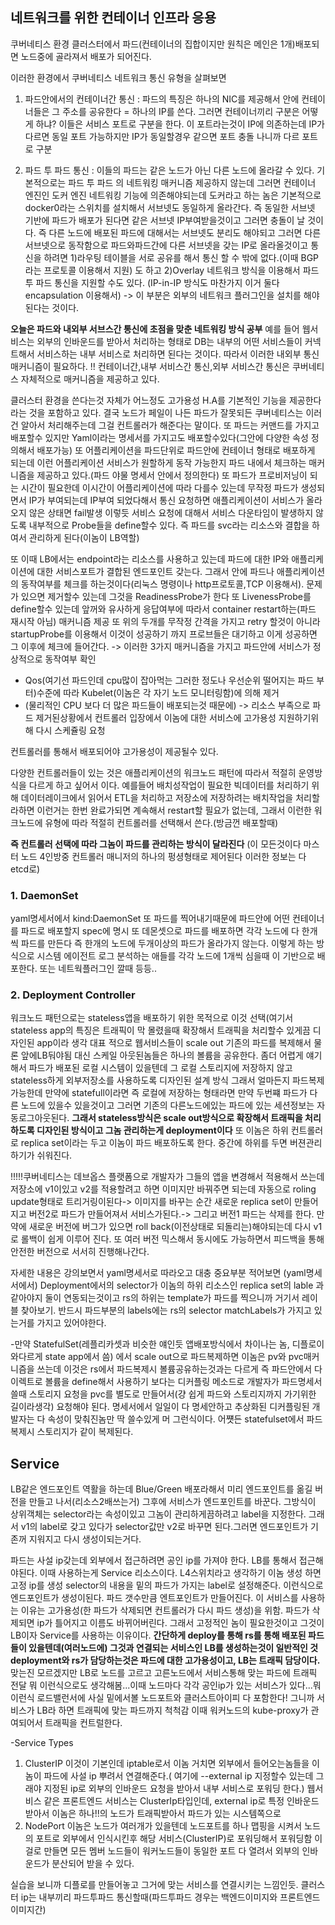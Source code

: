 ## 네트워크를 위한 컨테이너 인프라 응용

쿠버네티스 환경 클러스터에서 파드(컨테이너의 집합이지만 원칙은 메인은 1개)배포되면 노드중에 골라져서 배포가 되어진다.

이러한 환경에서 쿠버네티스 네트워크 통신 유형을 살펴보면
1. 파드안에서의 컨테이너간 통신 : 파드의 특징은 하나의 NIC를 제공해서 안에 컨테이너들은 그 주소를 공유한다 =  하나의 IP를 쓴다. 그러면 컨테이너끼리
구분은 어떻게 하냐? 이들은 서비스 포트로 구분을 한다. 이 포트라는것이 IP에 의존하는데 IP가 다르면 동일 포트 가능하지만 IP가 동일할경우 같으면 포트 충돌 나니까 다르 포트로 구분

2. 파드 투 파드 통신 : 이들의 파드는 같은 노드가 아닌 다른 노드에 올라갈 수 있다. 기본적으로는 파드 투 파드 의 네트워킹 매커니즘 제공하지 않는데 그러면 컨테이너 엔진인
도커 엔진 네트워킹 기능에 의존해야되는데 도커라고 하는 놈은 기본적으로 docker0라는 스위치를 설치해서 서브넷도 동일하게 올라간다. 즉 동일한 서브넷 기반에 파드가 배포가 된다면
같은 서브넷 IP부여받을것이고 그러면 충돌이 날 것이다. 즉 다른 노드에 배포된 파드에 대해서는 서브넷도 분리도 해야되고 그러면 다른 서브넷으로 동작함으로 파드와파드간에 다른 서브넷을
갖는 IP로 올라올것이고 통신을 하려면 
1)라우팅 테이블을 서로 공유를 해서 통신 할 수 밖에 없다.(이때 BGP라는 프로토콜 이용해서 지원) 도 하고
2)Overlay 네트워크 방식을 이용해서 파드 투 파드 통신을 지원할 수도 있다. (IP-in-IP 방식도 마찬가지 이거 둘다 encapsulation 이용해서)
-> 이 부분은 외부의 네트워크 플러그인을 설치를 해야된다는 것이다.

**오늘은 파드와 내외부 서브스간 통신에 초점을 맞춘 네트워킹 방식 공부**
예를 들어 웹서비스는 외부의 인바운드를 받아서 처리하는 형태로 DB는 내부의 어떤 서비스들이 커넥트해서 서비스하는 내부 서비스로 처리하면 된다는 것이다. 따라서
이러한 내외부 통신 매커니즘이 필요하다. !! 컨테이너간,내부 서비스간 통신,외부 서비스간 통신은 쿠버네티스 자체적으로 매커니즘을 제공하고 있다. 

클러스터 환경을 쓴다는것 자체가 어느정도 고가용성 H.A를 기본적인 기능을 제공한다라는 것을 포함하고 있다. 결국 노드가 페일이 나든 파드가 잘못되든 쿠버네티스는
이러건 알아서 처리해주는데 그걸 컨트롤러가 해준다는 말이다. 또 파드는 커맨드를 가지고 배포할수 있지만 Yaml이라는 명세서를 가지고도 배포할수있다(그안에 다양한 속성 정의해서
배포가능) 또 어플리케이션을 파드단위로 파드안에 컨테이너 형태로 배포하게 되는데 이런 어플리케이션 서비스가 원할하게 동작 가능한지 파드 내에서 체크하는 매커니즘을
제공하고 있다.(파드 야물 명세서 안에서 정의한다) 또 파드가 프로비저닝이 되는 시간이 필요한데 이시간이 어플리케이션에 따라 다를수 있는데 무작정 파드가 생성되면서 IP가 부여되는데
IP부여 되었다해서 통신 요청하면 애플리케이션이 서비스가 올라오지 않은 상태면 fail발생 이렇듯 서비스 요청에 대해서 서비스 다운타임이 발생하지 않도록 내부적으로 Probe들을 define할수
있다. 즉 파드를 svc라는 리소스와 결합을 하여서 관리하게 된다(이놈이 LB역할)

또 이때 LB에서는 endpoint라는 리소스를 사용하고 있는데 파드에 대한 IP와 애플리케이션에 대한 서비스포트가 결합된 엔드포인트 갖는다. 그래서 안에 파드나 애플리케이션의 동작여부를
체크를 하는것이다(리눅스 명령이나 http프로토콜,TCP 이용해서). 문제가 있으면 제거할수 있는데 그것을 ReadinessProbe가 한다 또 LivenessProbe를 define할수 있는데 앞꺼와 유사하게 응답여부에
따라서 container restart하는(파드 재시작 아님) 매커니즘 제공 또 위의 두개를 무작정 간격을 가지고 retry 할것이 아니라 startupProbe를 이용해서 이것이 성공하기 까지 프로브들은 대기하고 이게 성공하면
그 이후에 체크에 들어간다.
-> 이러한 3가지 매커니즘을 가지고 파드안에 서비스가 정상적으로 동작여부 확인

- Qos(여기선 파드인데 cpu많이 잡아먹는 그러한 정도나 우선순위 떨어지는 파드 부터)수준에 따라 Kubelet(이놈은 각 자기 노드 모니터링함)에 의해 제거 
- (물리적인 CPU 보다 더 많은 파드들이 배포되는것 때문에) -> 리소스 부족으로 파드 제거된상황에서 컨트롤러 입장에서 이놈에 대한 서비스에 고가용성 지원하기위해 다시 스케쥴링 요청   

컨트롤러를 통해서 배포되어야 고가용성이 제공될수 있다.

다양한 컨트롤러들이 있는 것은 애플리케이션의 워크노드 패턴에 따라서 적절히 운영방식을 다르게 하고 싶어서 이다. 예를들어 배치성작업이 필요한 빅데이터를 처리하기 위해 데이터레이크에서
읽어서  ETL을 처리하고 저장소에 저장하려는 배치작업을 처리할라하면 이런거는 한번 완료가되면 계속해서 restart할 필요가 없는데, 그래서 이런한 워크노드에 유형에 따라 적절히 컨트롤러를
선택해서 쓴다.(방금껀 배포할때)

**즉 컨트롤러 선택에 따라 그놈이 파드를 관리하는 방식이 달라진다** (이 모든것이다 마스터 노드 4인방중 컨트롤러 매니저의 하나의 펑셩형태로 제어된다 이러한 정보는 다 etcd로)
### 1. DaemonSet
yaml명세서에서 kind:DaemonSet 또 파드를 찍어내기때문에 파드안에 어떤 컨테이너를 파드로 배포할지 spec에 명시
또 데몬셋으로 파드를 배포하면 각각 노드에 다 한개씩 파드를 만든다 즉 한개의 노드에 두개이상의 파드가 올라가지 않는다.
이렇게 하는 방식으로 시스템 에이전트 로그 분석하는 애들를 각각 노드에 1개씩 심을때 이 기반으로 배포한다. 또는 네트웍플러그인 깔때 등등..

### 2. Deployment Controller
워크노드 패턴으로는 stateless앱을 배포하기 위한 목적으로 이것 선택(여기서 stateless app의 특징은 트래픽이 막 몰렸을때 확장해서 트래픽을 처리할수 있게끔 디자인된 app이라 생각 대표
적으로 웹서비스들이 scale out 기존의 파드를 복제해서 물론 앞에LB둬야됨 대신 스케일 아웃된놈들은 하나의 볼륨을 공유한다. 좀더 어렵게 얘기해서
파드가 배포된 로컬 시스템이 있을텐데 그 로컬 스토리지에 저장하지 않고 stateless하게 외부저장소를 사용하도록 디자인된 설계 방식 그래서 얼마든지 파드복제가능한데
만약에 statefull이라면 즉 로컬에 저장하는 형태라면 만약 두번쨰 파드가 다른 노드에 있을수 있을것이고 그러면 기존의 다른노드에있는 파드에 있는 세션정보는 자동로그아웃된다.
**그래서 stateless방식은 scale out방식으로 확장해서 트래픽을 처리하도록 디자인된 방식이고 그놈 관리하는게 deployment이다**
또 이놈은 하위 컨트롤러로 replica set이라는 두고 이놈이 파드 배포하도록 한다. 중간에 하위를 두면 버젼관리하기가 쉬워진다.

!!!!!쿠버네티스는 데브옵스 플랫폼으로 개발자가 그들의 앱을 변경해서 적용해서 쓰는데 저장소에 v1이있고 v2를 적용할려고 하면 이미지만 바꿔주면 되는데 자동으로 
roling update형태로 트리거링이된다-> 이미지를 바꾸는 순간 새로운 replica set이 만들어지고 버전2로 파드가 만들어져서 서비스가된다.-> 그리고 버전1 파드는 삭제를 한다.
만약에 새로운 버전에 버그가 있으면 roll back(이전상태로 되돌리는)해야되는데 다시 v1로 롤백이 쉽게 이루어 진다. 또 여러 버전 믹스해서 동시에도 가능하면서 피드백을 통해
안전한 버전으로 서서히 진행해나간다.

자세한 내용은 강의보면서 yaml명세서로 따라오고 대충 중요부분 적어보면
(yaml명세서에서) Deployment에서의 selector가 이놈의 하위 리소스인 replica set의 lable 과 같아야지 둘이 연동되는것이고
rs의 하위는 template가 파드를 찍으니까 거기서 레이블 찾아보기. 반드시 파드부분의 labels에는 rs의 selector matchLabels가 가지고 있는거를 가지고 있어야한다.

-만약 StatefulSet(레플리카셋과 비슷한 얘인듯 앱배포방식에서 차이나는 놈, 디플로이와다르게 state app에서 씀) 에서 scale out으로 파드복제하면 이놈은 pv와 pvc매커니즘을 쓰는데
이것은 rs에서 파드복제시 볼륨공유하는것과는 다르게 즉 파드안에서 다이렉트로 볼륨을 define해서 사용하기 보다는 디커플링 메소드로
개발자가 파드명세서 쓸때 스토리지 요청을 pvc를 별도로 만들어서(걍 쉽게 파드와 스토리지까지 가기위한 길이라생각) 요청해야 된다.
명세서에서 일일이 다 명세안하고 추상화된 디커플링된 개발자는 다 속성이 맞춰진놈만 딱 쓸수있게 머 그런식이다.
어쩃든 statefulset에서 파드 복제시 스토리지가 같이 복제된다.

## Service
LB같은 엔드포인트 역활을 하는데 Blue/Green 배포라해서 미리 엔드포인트를 옮길 버전을 만들고 나서(리소스2배쓰는거) 그후에 서비스가 엔드포인트를 바꾼다.
그방식이 상위객체는 selector라는 속성이있고 그놈이 관리하게끔하려고 label을 지정한다. 그래서 v1의 label로 갖고 있다가 selector값만 v2로 바꾸면 된다.그러면
엔드포인트가 기존꺼 지워지고 다시 생성이되는거다.

파드는 사설 ip갖는데 외부에서 접근하려면 공인 ip를 가져야 한다. LB를 통해서 접근해야된다. 이때 사용하는게 Service 리소스이다. L4스위치라고 생각하기
이놈 생성 하면 고정 ip를 생성 selector의 내용을 밑의 파드가 가지는 label로 설정해준다. 이런식으로 엔드포인트가 생성이된다. 파드 갯수만큼 엔트포인트가 만들어진다.
이 서비스를 사용하는 이유는 고가용성(한 파드가 삭제되면 컨트롤러가 다시 파드 생성)을 위함. 파드가 삭제되면 ip가 틀어지고 이름도 바뀌어버린다. 그래서 고정적인 놈이 필요한것이고
그것이 LB이자 Service를 사용하는 이유이다. **간단하게 deploy를 통해 rs를 통해 배포된 파드들이 있을텐데(여러노드에) 그것과 연결되는 서비스인 LB를 생성하는것이 일반적인 것
deployment와 rs가 담당하는것은 파드에 대한 고가용성이고, LB는 트래픽 담당이다.**
맞는진 모르겠지만 LB로 노드를 고르고 고른노드에서 서비스통해 맞는 파드에 트래픽 전달 뭐 이런식으로도 생각해봄...이때 노드마다 각각 공인ip가 있는 서비스가 있다...뭐 이런식
로드밸런서에 사실 밑에서볼 노드포트와 클러스트아이피 다 포함한다! 그니까 서비스가 LB라 하면 트래픽에 맞는 파드까지 척척감
이때 워커노드의 kube-proxy가 관여되어서 트래픽을 컨트럴한다.

-Service Types 
1. ClusterIP
이것이 기본인데 iptable로서 이놈 거치면 외부에서 들어오는놈들을 이놈이 파드에 사설 ip 뿌려서 연결해준다.( 여기에 --external ip 지정할수 있는데 그래야 지정된 ip로 외부의 인바운드 요청을 받아서 내부 서비스로 포워딩 한다.)
웹서비스 같은 프론트엔드 서비스는 ClusterIp타입인데, external ip로 특정 인바운드 받아서 이놈은 하나!!의 노드가 트래픽받아서 파드가 있는 시스템쪽으로 
2. NodePort
이놈은 노드가 여러개가 있을텐데 노드포트를 하나 맵핑을 시켜서 노드의 포트로 외부에서 인식시킨후 해당 서비스(ClusterIP)로 포워딩해서 포워딩함
이걸로 만들면 모든 멤버 노드들이 워커노드들이 동일한 포트 다 열려서 외부의 인바운드가 분산되어 받을 수 있다.

실습을 보니까 디플로를 만들어놓고 그거에 맞는 서비스를 연결시키는 느낌인듯.
클러스터 ip는 내부끼리 파드투파드 통신할때(파드투파드 경우는 백엔드이미지와 프론트엔드 이미지간)
